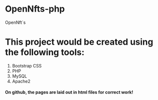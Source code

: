 # OpenNfts-php
OpenNft`s

# This project would be created using the following tools:

1. Bootstrap CSS
2. PHP
3. MySQL 
4. Apache2
#### On github, the pages are laid out in html files for correct work!
